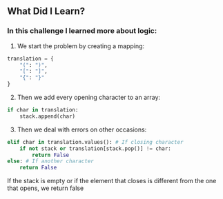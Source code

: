## What Did I Learn?

### In this challenge I learned more about logic:

1. We start the problem by creating a mapping:
```python
translation = {
    "(": ")",
    "[": "]",
    "{": "}"
}
```

2. Then we add every opening character to an array:
```python
if char in translation:
    stack.append(char)
```

3. Then we deal with errors on other occasions:
```python
elif char in translation.values(): # If closing character
    if not stack or translation[stack.pop()] != char:
        return False
else: # If another character
    return False
```
If the stack is empty or if the element that closes is different from the one that opens, we return false